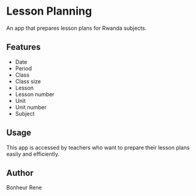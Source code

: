 # Lesson Planning

An app that prepares lesson plans for Rwanda subjects.

## Features
- Date  
- Period  
- Class  
- Class size  
- Lesson  
- Lesson number  
- Unit  
- Unit number  
- Subject  

## Usage
This app is accessed by teachers who want to prepare their lesson plans easily and efficiently.

## Author
Bonheur Rene
